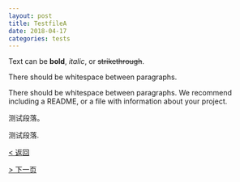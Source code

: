 ```yaml
---
layout: post
title: TestfileA
date: 2018-04-17
categories: tests
---
```


Text can be **bold**, _italic_, or ~~strikethrough~~.

There should be whitespace between paragraphs.

There should be whitespace between paragraphs. We recommend including a README, or a file with information about your project.

测试段落。

测试段落.

[< 返回](./)

[> 下一页](testfileb)